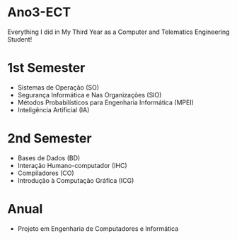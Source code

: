 # Ano3-ECT
Everything I did in My Third Year as a Computer and Telematics Engineering Student!

# 1st Semester
- Sistemas de Operação (SO)
- Segurança Informática e Nas Organizações (SIO)
- Métodos Probabilísticos para Engenharia Informática (MPEI)
- Inteligência Artificial (IA)
 
# 2nd Semester
- Bases de Dados (BD)
- Interação Humano-computador (IHC)
- Compiladores (CO)
- Introdução à Computação Gráfica (ICG)

# Anual
- Projeto em Engenharia de Computadores e Informática
